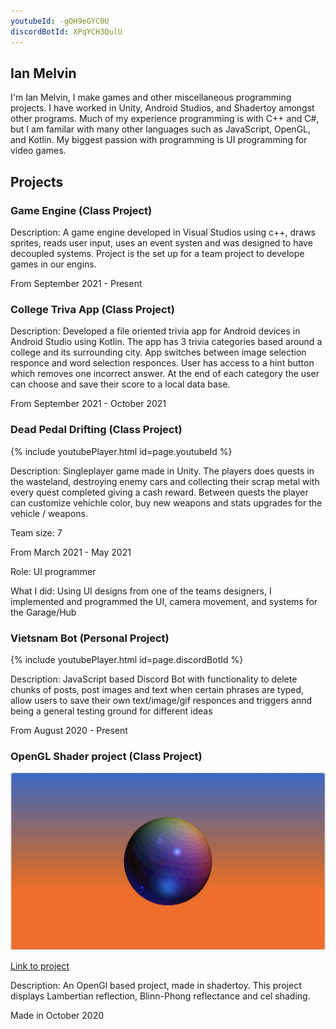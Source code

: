 ```yaml
---
youtubeId: -gOH9eGYC0U
discordBotId: XPqYCH3QulU
---
```


## Ian Melvin
I'm Ian Melvin, I make games and other miscellaneous programming projects. I have worked in Unity, Android Studios, and Shadertoy amongst other programs. Much of my experience programming is with C++ and C#, but I am familar with many other languages such as JavaScript, OpenGL, and Kotlin. My biggest passion with programming is UI programming for video games.

## Projects

### Game Engine (Class Project)

Description: A game engine developed in Visual Studios using c++, draws sprites, reads user input, uses an event systen and was designed to have decoupled systems. Project is the set up for a team project to develope games in our engins.

From September 2021 - Present

### College Triva App (Class Project)

Description: Developed a file oriented trivia app for Android devices in Android Studio using Kotlin. The app has 3 trivia categories based around a college and its surrounding city. App switches between image selection responce and word selection responces. User has access to a hint button which removes one incorrect answer. At the end of each category the user can choose and save their score to a local data base. 

From September 2021 - October 2021

### Dead Pedal Drifting (Class Project)

{% include youtubePlayer.html id=page.youtubeId %}

Description: Singleplayer game made in Unity. The players does quests in the wasteland, destroying enemy cars and collecting their scrap metal with every quest completed giving a cash reward. Between quests the player can customize vehichle color, buy new weapons and stats upgrades for the vehicle / weapons.

Team size: 7

From March 2021 - May 2021

Role: UI programmer

What I did: Using UI designs from one of the teams designers, I implemented and programmed the UI, camera movement, and systems for the Garage/Hub

### Vietsnam Bot (Personal Project)

{% include youtubePlayer.html id=page.discordBotId %}

Description: JavaScript based Discord Bot with functionality to delete chunks of posts, post images and text when certain phrases are typed, allow users to save their own text/image/gif responces and triggers annd being a general testing ground for different ideas

From August 2020 - Present

### OpenGL Shader project (Class Project)

![Image](GraphicsProject.png)

[Link to project](https://www.shadertoy.com/view/wsdcW4)

Description: An OpenGl based project, made in shadertoy. This project displays Lambertian reflection, Blinn-Phong reflectance and cel shading.

Made in October 2020
